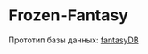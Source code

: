 # Frozen-Fantasy
Прототип базы данных: [fantasyDB](https://www.figma.com/file/TTuAyfrdjomM0qMe1EcUJI/Untitled?type=whiteboard&node-id=0%3A1&t=jALePf8doNVqE2VQ-1)
